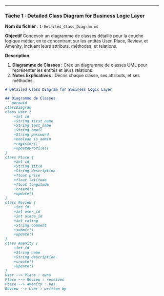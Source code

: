 
---

### Tâche 1 : Detailed Class Diagram for Business Logic Layer
**Nom du fichier** : `1-Detailed_Class_Diagram.md`

**Objectif**
Concevoir un diagramme de classes détaillé pour la couche logique métier, en te concentrant sur les entités User, Place, Review, et Amenity, incluant leurs attributs, méthodes, et relations.

**Description**
1. **Diagramme de Classes** : Crée un diagramme de classes UML pour représenter les entités et leurs relations.
2. **Notes Explicatives** : Décris chaque classe, ses attributs, et ses méthodes.

```markdown
# Detailed Class Diagram for Business Logic Layer

## Diagramme de Classes
```mermaid
classDiagram
class User {
    +int id
    +String first_name
    +String last_name
    +String email
    +String password
    +boolean is_admin
    +register()
    +updateProfile()
}
class Place {
    +int id
    +String title
    +String description
    +float price
    +float latitude
    +float longitude
    +create()
    +update()
}
class Review {
    +int id
    +int user_id
    +int place_id
    +int rating
    +String comment
    +submit()
    +update()
}
class Amenity {
    +int id
    +String name
    +String description
    +create()
    +update()
}
User --> Place : owns
Place --> Review : receives
Place --> Amenity : has
Review --> User : written by

